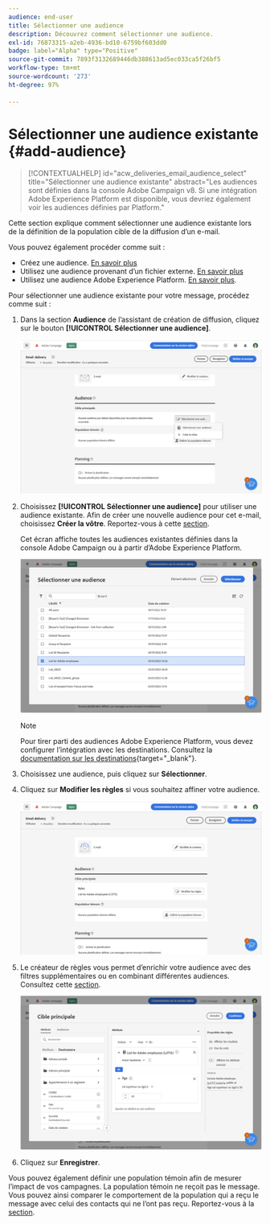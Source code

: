 ```yaml
---
audience: end-user
title: Sélectionner une audience
description: Découvrez comment sélectionner une audience.
exl-id: 76873315-a2eb-4936-bd10-6759bf603dd0
badge: label="Alpha" type="Positive"
source-git-commit: 7893f3132689446db388613ad5ec033ca5f26bf5
workflow-type: tm+mt
source-wordcount: '273'
ht-degree: 97%

---
```



# Sélectionner une audience existante {#add-audience}

>[!CONTEXTUALHELP]
>id="acw_deliveries_email_audience_select"
>title="Sélectionner une audience existante"
>abstract="Les audiences sont définies dans la console Adobe Campaign v8. Si une intégration Adobe Experience Platform est disponible, vous devriez également voir les audiences définies par Platform."

Cette section explique comment sélectionner une audience existante lors de la définition de la population cible de la diffusion d’un e-mail.

Vous pouvez également procéder comme suit :

* Créez une audience. [En savoir plus](segment-builder.md)
* Utilisez une audience provenant d’un fichier externe. [En savoir plus](file-audience.md)
* Utilisez une audience Adobe Experience Platform. [En savoir plus](aep-audience.md).


Pour sélectionner une audience existante pour votre message, procédez comme suit :

1. Dans la section **Audience** de l’assistant de création de diffusion, cliquez sur le bouton **[!UICONTROL Sélectionner une audience]**.

   ![](assets/create-audience.png)

1. Choisissez **[!UICONTROL Sélectionner une audience]** pour utiliser une audience existante. Afin de créer une nouvelle audience pour cet e-mail, choisissez **Créer la vôtre**. Reportez-vous à cette [section](segment-builder.md).

   Cet écran affiche toutes les audiences existantes définies dans la console Adobe Campaign ou à partir d’Adobe Experience Platform.

   ![](assets/create-audience2.png)

   >[!NOTE]
   >
   >Pour tirer parti des audiences Adobe Experience Platform, vous devez configurer l’intégration avec les destinations. Consultez la [documentation sur les destinations](https://experienceleague.adobe.com/docs/experience-platform/destinations/home.html?lang=fr){target="_blank"}.

1. Choisissez une audience, puis cliquez sur **Sélectionner**.

1. Cliquez sur **Modifier les règles** si vous souhaitez affiner votre audience.

   ![](assets/create-audience3.png)

1. Le créateur de règles vous permet d’enrichir votre audience avec des filtres supplémentaires ou en combinant différentes audiences. Consultez cette [section](segment-builder.md).

   ![](assets/create-audience4.png)

1. Cliquez sur **Enregistrer**.

Vous pouvez également définir une population témoin afin de mesurer l’impact de vos campagnes. La population témoin ne reçoit pas le message. Vous pouvez ainsi comparer le comportement de la population qui a reçu le message avec celui des contacts qui ne l’ont pas reçu. Reportez-vous à la [section](control-group.md).